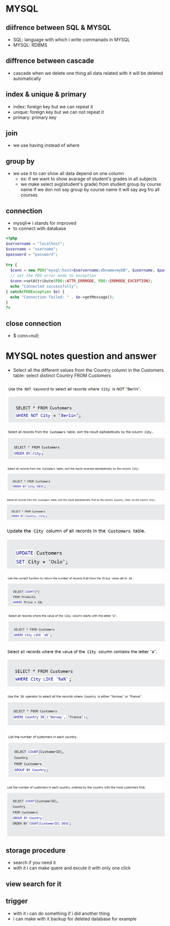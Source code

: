 # MYSQL
## diifrence between SQL & MYSQL
- SQL: language with which i write commanads in MYSQL
- MYSQL: RDBMS
## diffrence between cascade 
- cascade when we delete one thing all data related with it will be deleted automatically
## index & unique & primary
- index: foreign key but we can repeat it
- unique: foreign key but we can not repeat it
- primary: primary key
## join 
- we use having instead of where
## group by
- we use it to can show all data depend on one column
  - ex: if we want to show avarage of student's grades in all subjects
  - we make select avg(student's grade) from student group by course name if we don not say group by course name it will say avg fro all courses
## connection 
- mysqli=> i stands for improved
- to connect with database
```php
<?php
$servername = "localhost";
$username = "username";
$password = "password";

try {
  $conn = new PDO("mysql:host=$servername;dbname=myDB", $username, $password);
  // set the PDO error mode to exception
  $conn->setAttribute(PDO::ATTR_ERRMODE, PDO::ERRMODE_EXCEPTION);
  echo "Connected successfully";
} catch(PDOException $e) {
  echo "Connection failed: " . $e->getMessage();
}
?>
```
## close connection
- $ conn=null;
# MYSQL notes question and answer
- Select all the different values from the Country column in the Customers table: 
  select distinct Country FROM Customers

![](./images/whereNot.jpg)

![](./images/orderedBy.jpg)

![](./images/desc.jpg)

![](./images/orderboth.jpg)

![](./images/set.jpg)

![](./images/count.jpg)

![](./images/like.jpg)

![](./images/contain.jpg)

![](./images/in.jpg)

![](./images/group.jpg)

![](./images/groupy.jpg)

## storage procedure
- search if you need it
- with it i can make quere and excute it with only one click
## view search for it
## trigger 
- with it i can do something if i did another thing
- i can make with it backup for deleted database for example